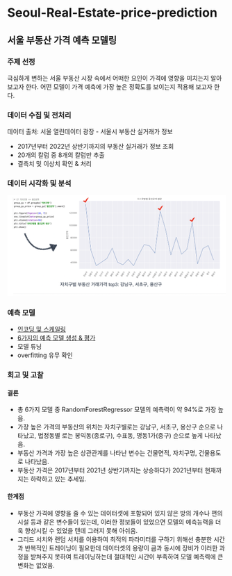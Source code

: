 # Seoul-Real-Estate-price-prediction

## 서울 부동산 가격 예측 모델링

### 주제 선정
극심하게 변하는 서울 부동산 시장 속에서 어떠한 요인이 가격에 영향을 미치는지 알아보고자 한다.
어떤 모델이 가격 예측에 가장 높은 정확도를 보이는지 적용해 보고자 한다.

### 데이터 수집 및 전처리
데이터 출처: 서울 열린데이터 광장 - 서울시 부동산 실거래가 정보
- 2017년부터 2022년 상반기까지의 부동산 실거래가 정보 조회
- 20개의 칼럼 중 8개의 칼럼만 추출
- 결측치 및 이상치 확인 & 처리

### 데이터 시각화 및 분석

<img src="https://github.com/ClaireZzhao/seoul-real-estate-price-prediction/blob/main/resources/%E1%84%8C%E1%85%A1%E1%84%8E%E1%85%B5%E1%84%80%E1%85%AE%E1%84%86%E1%85%A7%E1%86%BC%20vs%20%E1%84%86%E1%85%AE%E1%86%AF%E1%84%80%E1%85%A5%E1%86%AB%E1%84%80%E1%85%B3%E1%86%B7%E1%84%8B%E1%85%A2%E1%86%A8.png" />

### 예측 모델
- [인코딩 및 스케일링](https://github.com/ClaireZzhao/seoul-real-estate-price-prediction/blob/8a62e6e14cdaf0c69dcaf34618644284663d3d01/seoul-real-estate-price-prediction.py#L326)
- [6가지의 예측 모델 생성 & 평가](https://github.com/ClaireZzhao/seoul-real-estate-price-prediction/blob/4bf9ea37b83051c2a92a9a19dc4ad642d82a5f89/seoul-real-estate-price-prediction.py#L356)
- 모델 튜닝
- overfitting 유무 확인


### 회고 및 고찰
#### 결론
- 총 6가지 모델 중 RandomForestRegressor 모델의 예측력이 약 94%로 가장 높음.
- 가장 높은 가격의 부동산의 위치는 자치구별로는 강남구, 서초구, 용산구 순으로 나타났고, 법정동별 로는 봉익동(종로구), 수표동, 명동1가(중구) 순으로 높게 나타났음.
- 부동산 가격과 가장 높은 상관관계를 나타난 변수는 건물면적, 자치구명, 건물용도로 나타났음.
- 부동산 가격은 2017년부터 2021년 상반기까지는 상승하다가 2021년부터 현재까지는 하락하고 있는 추세임.

#### 한계점
- 부동산 가격에 영향을 줄 수 있는 데이터셋에 포함되어 있지 않은 방의 개수나 편의시설 등과 같은 변수들이 있는데, 이러한 정보들이 있었으면 모델의 예측능력을 더욱 향상시킬 수 있었을 텐데 그러지 못해 아쉬움.
- 그리드 서치와 랜덤 서치를 이용하여 최적의 파라미터를 구하기 위해선 충분한 시간과 반복적인 트레이닝이 필요한데 데이터셋의 용량이 큼과 동시에 장비가 이러한 과정을 받쳐주지 못하여 트레이닝하는데 절대적인 시간이 부족하여 모델 예측력에 큰 변화는 없었음.
